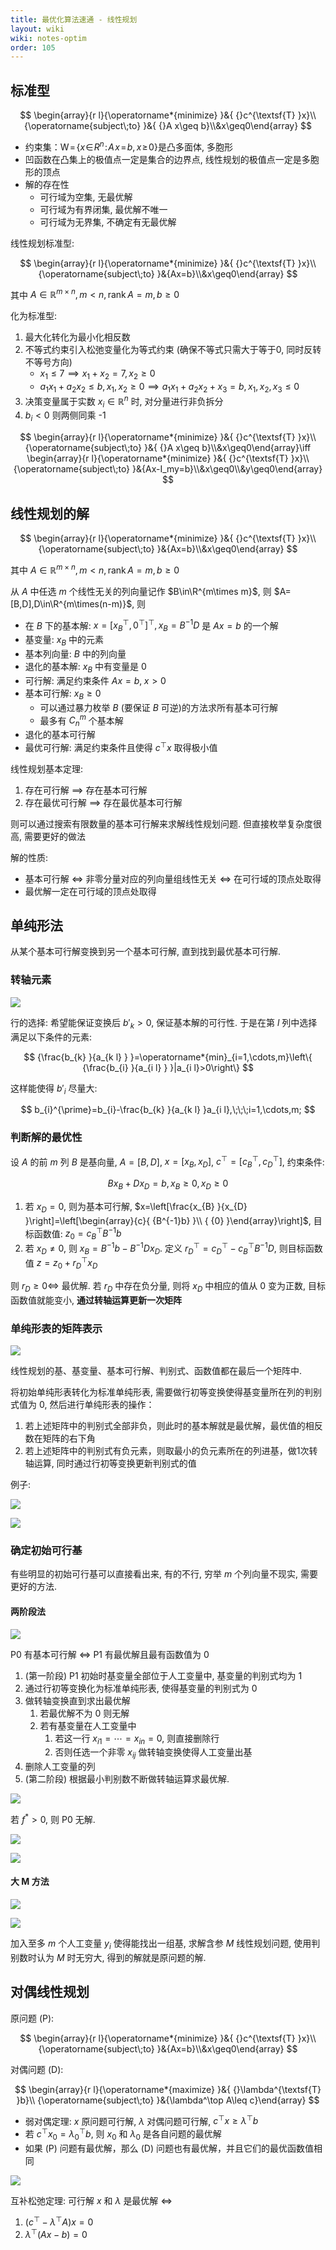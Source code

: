 ```yaml
---
title: 最优化算法速通 - 线性规划
layout: wiki
wiki: notes-optim
order: 105
---
```


## 标准型

$$
\begin{array}{r l}{\operatorname*{minimize} }&{ {}c^{\textsf{T} }x}\\ {\operatorname{subject\;to} }&{ {}A x\geq b}\\&x\geq0\end{array}
$$

- 约束集：$\mathrm{W}\!=\!\left\{x\!\in\!R^{n}\!:\!A\!x\!=\!b,x\!\geq\!0\right\}$是凸多面体, 多胞形
- 凹函数在凸集上的极值点一定是集合的边界点, 线性规划的极值点一定是多胞形的顶点
- 解的存在性
  - 可行域为空集, 无最优解
  - 可行域为有界闭集, 最优解不唯一
  - 可行域为无界集, 不确定有无最优解

线性规划标准型:

$$
\begin{array}{r l}{\operatorname*{minimize} }&{ {}c^{\textsf{T} }x}\\ {\operatorname{subject\;to} }&{Ax=b}\\&x\geq0\end{array}
$$

其中 $A\in\mathbb{R}^{m\times n},m<n,\operatorname{rank}A=m,b\geq0$

化为标准型:

1. 最大化转化为最小化相反数
2. 不等式约束引入松弛变量化为等式约束 (确保不等式只需大于等于0, 同时反转不等号方向)
   - $x_1\leq7\implies x_1+x_2=7,x_2\geq0$
   - $a_{1}x_{1}+a_{2}x_{2}\leq b,x_{1},x_{2}\geqslant0\implies a_{1}x_{1}+a_{2}x_{2}+x_{3}=b,x_{1},x_{2},x_{3}\leq0$
3. 决策变量属于实数 $x_i\in\mathbb{R}^n$ 时, 对分量进行非负拆分
4. $b_i<0$ 则两侧同乘 -1

$$
\begin{array}{r l}{\operatorname*{minimize} }&{ {}c^{\textsf{T} }x}\\ {\operatorname{subject\;to} }&{ {}A x\geq b}\\&x\geq0\end{array}\iff
\begin{array}{r l}{\operatorname*{minimize} }&{ {}c^{\textsf{T} }x}\\ {\operatorname{subject\;to} }&{Ax-I_my=b}\\&x\geq0\\&y\geq0\end{array}
$$

## 线性规划的解

$$
\begin{array}{r l}{\operatorname*{minimize} }&{ {}c^{\textsf{T} }x}\\ {\operatorname{subject\;to} }&{Ax=b}\\&x\geq0\end{array}
$$

其中 $A\in\mathbb{R}^{m\times n},m<n,\operatorname{rank}A=m,b\geq0$

从 $A$ 中任选 $m$ 个线性无关的列向量记作 $B\in\R^{m\times m}$, 则 $A=[B,D],D\in\R^{m\times(n-m)}$, 则

- 在 $B$ 下的基本解: $x=\left[x_{B}^{\top},0^{\top}\right]^{\top}, x_{B}=B^{-1}D$ 是 $Ax=b$ 的一个解
- 基变量: $x_B$ 中的元素
- 基本列向量: $B$ 中的列向量
- 退化的基本解: $x_B$ 中有变量是 0
- 可行解: 满足约束条件 $Ax=b,\;x>0$
- 基本可行解: $x_B\geq0$
  - 可以通过暴力枚举 $B$ (要保证 $B$ 可逆)的方法求所有基本可行解
  - 最多有 $C_n^m$ 个基本解
- 退化的基本可行解
- 最优可行解: 满足约束条件且使得 $c^\top x$ 取得极小值

线性规划基本定理:

1. 存在可行解 $\implies$ 存在基本可行解
2. 存在最优可行解 $\implies$ 存在最优基本可行解

则可以通过搜索有限数量的基本可行解来求解线性规划问题. 但直接枚举复杂度很高, 需要更好的做法

解的性质:

- 基本可行解 $\iff$ 非零分量对应的列向量组线性无关 $\iff$ 在可行域的顶点处取得
- 最优解一定在可行域的顶点处取得

## 单纯形法

从某个基本可行解变换到另一个基本可行解, 直到找到最优基本可行解.

### 转轴元素

![](https://img.duanyll.com/img/2022-12-06-09-34-14.png)

行的选择: 希望能保证变换后 $b'_k>0$, 保证基本解的可行性. 于是在第 $l$ 列中选择满足以下条件的元素:

$$
{\frac{b_{k} }{a_{k l} } }=\operatorname*{min}_{i=1,\cdots,m}\left\{ {\frac{b_{i} }{a_{i l} } }|a_{i l}>0\right\}
$$

这样能使得 $b'_i$ 尽量大:

$$
b_{i}^{\prime}=b_{i}-\frac{b_{k} }{a_{k l} }a_{i l},\;\;\;i=1,\cdots,m;
$$

### 判断解的最优性

设 $A$ 的前 $m$ 列 $B$ 是基向量, $A=[B,D]$, $x=[x_B,x_D]$, $c^\top=[c_B^\top,c_D^\top]$, 约束条件:

$$
B x_{B}+Dx_{D}=b, x_B\geq0,x_D\geq0
$$

1. 若 $x_D=0$, 则为基本可行解, $x=\left[\frac{x_{B} }{x_{D} }\right]=\left[\begin{array}{c}{ {B^{-1}b} }\\ { {0} }\end{array}\right]$, 目标函数值: $z_{0}=c_{B}^{\top}B^{-1}b$
2. 若 $x_D\neq0$, 则 $x_{B}=B^{-1}b-B^{-1}D x_{D}$. 定义 $r_{D}^{\top}=c_{D}^{\top}-c_{B}^{\top}B^{-1}D$, 则目标函数值 $z=z_{0}+r_{D}^{\top}x_{D}$

则 $r_D\geq0\iff$ 最优解. 若 $r_D$ 中存在负分量, 则将 $x_D$ 中相应的值从 0 变为正数, 目标函数值就能变小, **通过转轴运算更新一次矩阵**

### 单纯形表的矩阵表示

![](https://img.duanyll.com/img/2022-12-06-09-51-44.png)

线性规划的基、基变量、基本可行解、判别式、函数值都在最后一个矩阵中.

将初始单纯形表转化为标准单纯形表, 需要做行初等变换使得基变量所在列的判别式值为 0, 然后进行单纯形表的操作：

1. 若上述矩阵中的判别式全部非负，则此时的基本解就是最优解，最优值的相反数在矩阵的右下角
2. 若上述矩阵中的判别式有负元素，则取最小的负元素所在的列进基，做1次转轴运算, 同时通过行初等变换更新判别式的值

例子:

![](https://img.duanyll.com/img/2022-12-06-09-56-16.png)

![](https://img.duanyll.com/img/2022-12-06-09-56-28.png)

### 确定初始可行基

有些明显的初始可行基可以直接看出来, 有的不行, 穷举 $m$ 个列向量不现实, 需要更好的方法.

#### 两阶段法

![](https://img.duanyll.com/img/2022-12-06-17-00-34.png)

P0 有基本可行解 $\iff$ P1 有最优解且最有函数值为 0

1. (第一阶段) P1 初始时基变量全部位于人工变量中, 基变量的判别式均为 1
2. 通过行初等变换化为标准单纯形表, 使得基变量的判别式为 0
3. 做转轴变换直到求出最优解
   1. 若最优解不为 0 则无解
   2. 若有基变量在人工变量中
      1. 若这一行 $x_{i1}=\cdots=x_{in}=0$, 则直接删除行
      2. 否则任选一个非零 $x_{ij}$ 做转轴变换使得人工变量出基
4. 删除人工变量的列
5. (第二阶段) 根据最小判别数不断做转轴运算求最优解.

![](https://img.duanyll.com/img/2022-12-06-17-06-34.png)

若 $f^*>0$, 则 P0 无解.

![](https://img.duanyll.com/img/2022-12-06-17-07-40.png)

![](https://img.duanyll.com/img/2022-12-06-17-08-20.png)

#### 大 M 方法

![](https://img.duanyll.com/img/2022-12-06-17-16-18.png)

![](https://img.duanyll.com/img/2022-12-06-17-20-08.png)

加入至多 $m$ 个人工变量 $y_i$ 使得能找出一组基, 求解含参 $M$ 线性规划问题, 使用判别数时认为 $M$ 时无穷大, 得到的解就是原问题的解.

## 对偶线性规划

原问题 (P):

$$
\begin{array}{r l}{\operatorname*{minimize} }&{ {}c^{\textsf{T} }x}\\ {\operatorname{subject\;to} }&{Ax=b}\\&x\geq0\end{array}
$$

对偶问题 (D):

$$
\begin{array}{r l}{\operatorname*{maximize} }&{ {}\lambda^{\textsf{T} }b}\\ {\operatorname{subject\;to} }&{\lambda^\top A\leq c}\end{array}
$$

- 弱对偶定理: $x$ 原问题可行解, $\lambda$ 对偶问题可行解, $c^\top x\geq\lambda^\top b$
- 若 $c^\top x_0=\lambda_0^\top b$, 则 $x_0$ 和 $\lambda_0$ 是各自问题的最优解
- 如果 (P) 问题有最优解，那么 (D) 问题也有最优解，并且它们的最优函数值相同

![](https://img.duanyll.com/img/2022-12-06-17-44-35.png)

互补松弛定理: 可行解 $x$ 和 $\lambda$ 是最优解 $\iff$

1. $(c^\top - \lambda^\top A)x=0$
2. $\lambda^\top(Ax-b)=0$
